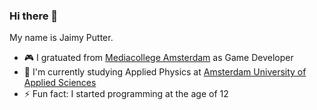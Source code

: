### Hi there 👋
My name is Jaimy Putter.
- 🎮 I gratuated from [Mediacollege Amsterdam](https://www.ma-web.nl/opleidingen/opleidingsoverzicht/softwaredeveloper/) as Game Developer
- 🔬 I'm currently studying Applied Physics at [Amsterdam University of Applied Sciences ](https://www.hva.nl/opleidingen/technische-natuurkunde?gclid=Cj0KCQjwyLGjBhDKARIsAFRNgW8J6TSsLU0mG2vc42vCjFNsoCOHChlRrnTe1n4uLo-vQi24qGCHGSgaAt7mEALw_wcB)
- ⚡ Fun fact: I started programming at the age of 12

<!--
**Spraxs/spraxs** is a ✨ _special_ ✨ repository because its `README.md` (this file) appears on your GitHub profile.

Here are some ideas to get you started:

- 🔭 I’m currently working on ...
- 🌱 I’m currently learning ...
- 👯 I’m looking to collaborate on ...
- 🤔 I’m looking for help with ...
- 💬 Ask me about ...
- 📫 How to reach me: ...
- 😄 Pronouns: ...
- ⚡ Fun fact: ...
-->
